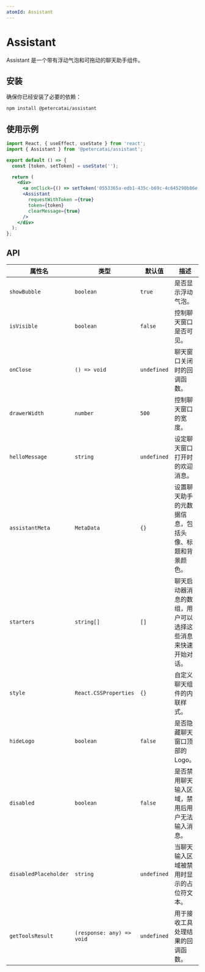 ```yaml
---
atomId: Assistant
---
```


# Assistant

Assistant 是一个带有浮动气泡和可拖动的聊天助手组件。

## 安装

确保你已经安装了必要的依赖：

```bash
npm install @petercatai/assistant
```

## 使用示例

```jsx
import React, { useEffect, useState } from 'react';
import { Assistant } from '@petercatai/assistant';

export default () => {
  const [token, setToken] = useState('');

  return (
    <div>
      <a onClick={() => setToken('0553365a-edb1-435c-b69c-4c645290b86e')}>点我变token{token}</a>
      <Assistant
        requestWithToken ={true}
        token={token}
        clearMessage={true}
      />
    </div>
  );
};
```
## API

| 属性名                 | 类型                      | 默认值      | 描述                                                                                 |
| ---------------------- | ------------------------- | ----------- | ------------------------------------------------------------------------------------ |
| `showBubble`           | `boolean`                 | `true`      | 是否显示浮动气泡。                                                                   |
| `isVisible`            | `boolean`                 | `false`     | 控制聊天窗口是否可见。                                                               |
| `onClose`              | `() => void`              | `undefined` | 聊天窗口关闭时的回调函数。                                                           |
| `drawerWidth`          | `number`                  | `500`       | 控制聊天窗口的宽度。                                                                 |
| `helloMessage`         | `string`                  | `undefined` | 设定聊天窗口打开时的欢迎消息。                                                       |
| `assistantMeta`        | `MetaData`                | `{}`        | 设置聊天助手的元数据信息，包括头像、标题和背景颜色。                                  |
| `starters`             | `string[]`                | `[]`        | 聊天启动器消息的数组，用户可以选择这些消息来快速开始对话。                           |
| `style`                | `React.CSSProperties`     | `{}`        | 自定义聊天组件的内联样式。                                                           |
| `hideLogo`             | `boolean`                 | `false`     | 是否隐藏聊天窗口顶部的Logo。                                                         |
| `disabled`             | `boolean`                 | `false`     | 是否禁用聊天输入区域，禁用后用户无法输入消息。                                        |
| `disabledPlaceholder`  | `string`                  | `undefined` | 当聊天输入区域被禁用时显示的占位符文本。                                             |
| `getToolsResult`       | `(response: any) => void` | `undefined` | 用于接收工具处理结果的回调函数。                                                     |

